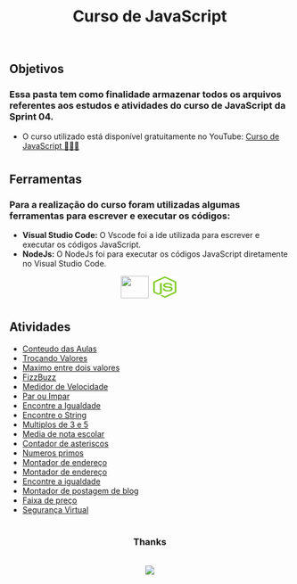<h1 align="center"><b>Curso de JavaScript </b></h1>

<div align="center">
<img align="center" alt="" width="300" src="">
</div>

## Objetivos
<h3>Essa pasta tem como finalidade armazenar todos os arquivos referentes aos estudos e atividades do curso de JavaScript da Sprint 04.</h3>

- O curso utilizado está disponível gratuitamente no YouTube: [Curso de JavaScript 👨🏻‍💻](https://youtu.be/i6Oi-YtXnAU)

#
## Ferramentas
<h3>Para a realização do curso foram utilizadas algumas ferramentas para escrever e executar os códigos:</h3>


- <b>Visual Studio Code:</b> O Vscode foi a ide utilizada para escrever e executar os códigos JavaScript.
- <b>NodeJs:</b> O NodeJs foi para executar os códigos JavaScript diretamente no Visual Studio Code.

<div align = "center">
  <img align="center" alt="" height="40" width="50" src="https://miro.medium.com/max/1400/1*cn_XBD307E3lObHk511Qqg.png">
  <img align="center" alt="" height="40" width="50" src="https://raw.githubusercontent.com/devicons/devicon/master/icons/nodejs/nodejs-original.svg">
</div>

#
## Atividades
- [Conteudo das Aulas   ](https://github.com/Ewertonalex/Rocketman_Ewerton_Alexander_Compass/tree/develop/Javascript/Conteudo%20das%20Aulas)<br>
- [Trocando Valores   ](https://github.com/Ewertonalex/Rocketman_Ewerton_Alexander_Compass/tree/develop/Javascript/Trocando%20Valor)<br>
- [Maximo entre dois valores ](https://github.com/Ewertonalex/Rocketman_Ewerton_Alexander_Compass/tree/develop/Javascript/Maximo%20entre%20dois%20numeros)<br>
- [FizzBuzz  ](https://github.com/Ewertonalex/Rocketman_Ewerton_Alexander_Compass/tree/develop/Javascript/FizzBuzz)<br>
- [Medidor de Velocidade   ](https://github.com/Ewertonalex/Rocketman_Ewerton_Alexander_Compass/tree/develop/Javascript/Medidor%20de%20Velocidade)<br>
- [Par ou Impar  ](https://github.com/Ewertonalex/Rocketman_Ewerton_Alexander_Compass/tree/develop/Javascript/Par%20ou%20Impar)<br>
- [Encontre a Igualdade   ](https://github.com/Ewertonalex/Rocketman_Ewerton_Alexander_Compass/tree/develop/Javascript/Encontre%20a%20Igualdade)<br>
- [Encontre o String   ](https://github.com/Ewertonalex/Rocketman_Ewerton_Alexander_Compass/tree/develop/Javascript/Encontre%20o%20String)<br>
- [Multiplos de 3 e 5   ](https://github.com/Ewertonalex/Rocketman_Ewerton_Alexander_Compass/tree/develop/Javascript/Multiplos%20de%205%20e%203)<br>
- [Media de nota escolar   ](https://github.com/Ewertonalex/Rocketman_Ewerton_Alexander_Compass/tree/develop/Javascript/Media%20de%20Nota%20Escolar)<br>
- [Contador de asteriscos   ](https://github.com/Ewertonalex/Rocketman_Ewerton_Alexander_Compass/tree/develop/Javascript/Contador%20de%20Asteriscos)<br>
- [Numeros primos   ](https://github.com/Ewertonalex/Rocketman_Ewerton_Alexander_Compass/tree/develop/Javascript/Numeros%20Primos)<br>
- [Montador de endereço  ](https://github.com/Ewertonalex/Rocketman_Ewerton_Alexander_Compass/tree/develop/Javascript/Montador%20de%20Endereco)<br>
- [Montador de endereço  ](https://github.com/Ewertonalex/Rocketman_Ewerton_Alexander_Compass/tree/develop/Javascript/Operador%20Spread)<br>
- [Encontre a igualdade  ](https://github.com/Ewertonalex/Rocketman_Ewerton_Alexander_Compass/tree/develop/Javascript/Encontre%20a%20Igualdade)<br>
- [Montador de postagem de blog   ](https://github.com/Ewertonalex/Rocketman_Ewerton_Alexander_Compass/tree/develop/Javascript/Montador%20de%20Postagem%20de%20blog)<br>
- [Faixa de preço  ](https://github.com/Ewertonalex/Rocketman_Ewerton_Alexander_Compass/tree/develop/Javascript/Faixa%20de%20Preco)<br>
- [Segurança Virtual   ](https://github.com/Ewertonalex/Rocketman_Ewerton_Alexander_Compass/tree/develop/Javascript/Seguranca%20Virtual)<br>

#
<div align="center">
<h3>Thanks</h3> 


<br><img src="https://media0.giphy.com/media/hyBjcpooaAwuY/giphy.gif" width=300>
